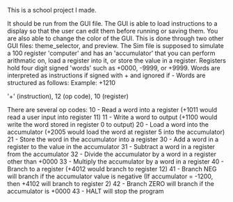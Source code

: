 This is a school project I made.

It should be run from the GUI file.
The GUI is able to load instructions to a display so that the user can edit them before running or saving them.
You are also able to change the color of the GUI. This is done through two other GUI files: theme_selector, and preview.
The Sim file is supposed to simulate a 100 register 'computer' and has an 'accumulator' that you can perform arithmatic on, load a register into it, or store the value in a register.
Registers hold four digit signed 'words' such as +0000, -9999, or +9999.
Words are interpreted as instructions if signed with + and ignored if -
Words are structured as follows:
Example: +1210

'+' (instruction), 12 (op code), 10 (register)

There are several op codes:
10 - Read a word into a register (+1011 would read a user input into register 11)
11 - Write a word to output (+1100 would write the word stored in register 0 to output)
20 - Load a word into the accumulator (+2005 would load the word at register 5 into the accumulator)
21 - Store the word in the accumulator into a register
30 - Add a word in a register to the value in the accumulator
31 - Subtract a word in a register from the accumulator
32 - Divide the accumulator by a word in a register other than +0000
33 - Multiply the accumulator by a word in a register
40 - Branch to a register (+4012 would branch to register 12)
41 - Branch NEG will branch if the accumulator value is negative (If accumulator = -1200, then +4102 will branch to register 2)
42 - Branch ZERO will branch if the accumulator is +0000
43 - HALT will stop the program
